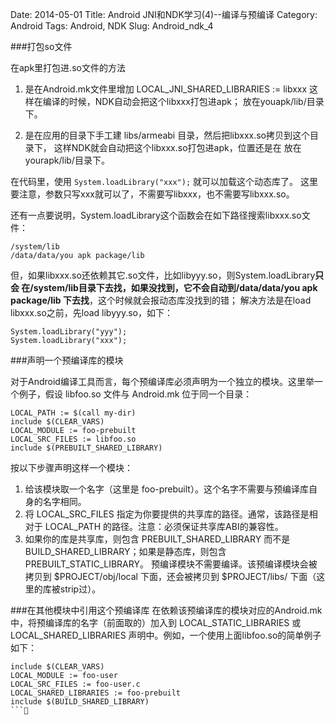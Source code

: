 Date: 2014-05-01
Title: Android JNI和NDK学习(4)--编译与预编译
Category: Android
Tags: Android, NDK
Slug: Android_ndk_4

###打包so文件

在apk里打包进.so文件的方法

1. 是在Android.mk文件里增加
LOCAL_JNI_SHARED_LIBRARIES := libxxx
这样在编译的时候，NDK自动会把这个libxxx打包进apk；
放在youapk/lib/目录下。

2. 是在应用的目录下手工建
libs/armeabi
目录，然后把libxxx.so拷贝到这个目录下，
这样NDK就会自动把这个libxxx.so打包进apk，位置还是在
放在yourapk/lib/目录下。
          
在代码里，使用
`System.loadLibrary("xxx");`
就可以加载这个动态库了。
这里要注意，参数只写xxx就可以了，不需要写libxxx，也不需要写libxxx.so。

还有一点要说明，System.loadLibrary这个函数会在如下路径搜索libxxx.so文件：
``` 
/system/lib
/data/data/you apk package/lib
``` 
但，如果libxxx.so还依赖其它.so文件，比如libyyy.so，则System.loadLibrary**只会
在/system/lib目录下去找，如果没找到，它不会自动到/data/data/you apk package/lib
下去找**，这个时候就会报动态库没找到的错；
解决方法是在load libxxx.so之前，先load libyyy.so，如下：  
```
System.loadLibrary("yyy");  
System.loadLibrary("xxx");  
```

###声明一个预编译库的模块

对于Android编译工具而言，每个预编译库必须声明为一个独立的模块。这里举一个例子，假设 libfoo.so 文件与 Android.mk 位于同一个目录：
```
LOCAL_PATH := $(call my-dir)  
include $(CLEAR_VARS)  
LOCAL_MODULE := foo-prebuilt  
LOCAL_SRC_FILES := libfoo.so  
include $(PREBUILT_SHARED_LIBRARY)  
```
按以下步骤声明这样一个模块：

1. 给该模块取一个名字（这里是 foo-prebuilt）。这个名字不需要与预编译库自身的名字相同。
2. 将 LOCAL_SRC_FILES 指定为你要提供的共享库的路径。通常，该路径是相对于 LOCAL_PATH 的路径。注意：必须保证共享库ABI的兼容性。
3. 如果你的库是共享库，则包含 PREBUILT_SHARED_LIBRARY 而不是 BUILD_SHARED_LIBRARY；如果是静态库，则包含 PREBUILT_STATIC_LIBRARY。
预编译模块不需要编译。该预编译模块会被拷贝到 $PROJECT/obj/local 下面，还会被拷贝到 $PROJECT/libs/<abi> 下面（这里的库被strip过）。

###在其他模块中引用这个预编译库
在依赖该预编译库的模块对应的Android.mk中，将预编译库的名字（前面取的）加入到 LOCAL_STATIC_LIBRARIES 或 LOCAL_SHARED_LIBRARIES 声明中。例如，一个使用上面libfoo.so的简单例子如下：
```
include $(CLEAR_VARS)  
LOCAL_MODULE := foo-user  
LOCAL_SRC_FILES := foo-user.c  
LOCAL_SHARED_LIBRARIES := foo-prebuilt  
include $(BUILD_SHARED_LIBRARY)  
```
